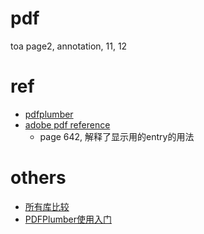 # pdf
toa
    page2, annotation, 11, 12
# ref
* [pdfplumber](https://github.com/jsvine/pdfplumber#extracting-form-values)
* [adobe pdf reference](https://www.adobe.com/content/dam/acom/en/devnet/pdf/pdf_reference_archive/pdf_reference_1-7.pdf)
  * page 642, 解释了显示用的entry的用法

# others
* [所有库比较](https://blog.csdn.net/qq_27586341/article/details/105432400)
* [PDFPlumber使用入门](https://blog.csdn.net/weixin_48629601/article/details/107224376)